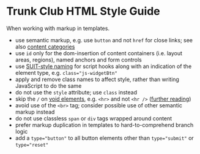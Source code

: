 # Trunk Club HTML Style Guide

When working with markup in templates.

- use semantic markup, e.g. use `button` and not `href` for close links; see also [content categories](https://developer.mozilla.org/en-US/docs/Web/Guide/HTML/Content_categories)
- use `id` only for the dom-insertion of content containers (i.e. layout areas, regions), named anchors and form controls
- use [SUIT-style naming](https://github.com/suitcss/suit/blob/master/doc/naming-conventions.md#js-someName) for script hooks along with an indication of the element type, e.g. `class="js-widgetBtn"`
- apply and remove class names to affect style, rather than writing JavaScript to do the same
- do not use the `style` attribute; use `class` instead
- skip the `/` on [void elements](http://www.456bereastreet.com/archive/201005/void_empty_elements_and_self-closing_start_tags_in_html/), e.g. `<hr>` and not `<hr />` ([further reading](http://www.colorglare.com/2014/02/03/to-close-or-not-to-close.html))
- avoid use of the `<br>` tag; consider possible use of other semantic markup instead
- do not use classless `span` or `div` tags wrapped around content
- prefer markup duplication in templates to hard-to-comprehend branch logic
- add a `type="button"` to all button elements other than `type="submit"` or `type="reset"`